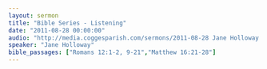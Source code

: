 ```yaml
---
layout: sermon
title: "Bible Series - Listening"
date: "2011-08-28 00:00:00"
audio: "http://media.coggesparish.com/sermons/2011-08-28 Jane Holloway.mp3"
speaker: "Jane Holloway"
bible_passages: ["Romans 12:1-2, 9-21","Matthew 16:21-28"]
---
```

